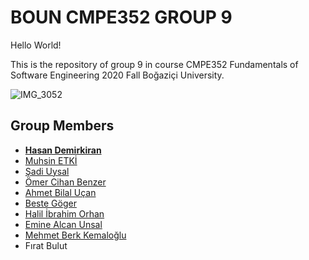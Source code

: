 # BOUN CMPE352 GROUP 9

Hello World!

This is the repository of group 9 in course CMPE352 Fundamentals of Software Engineering 2020 Fall Boğaziçi University.  

![IMG_3052](https://user-images.githubusercontent.com/43812957/75096739-865d7480-55b3-11ea-9543-3db7871ae01f.jpg)

## Group Members

- [**Hasan Demirkiran**](https://github.com/bounswe/bounswe2020group9/wiki/Hasan-Demirkiran)
- [Muhsin ETKİ](https://github.com/bounswe/bounswe2020group9/wiki/Muhsin-ETKİ)
- [Şadi Uysal](https://github.com/bounswe/bounswe2020group9/wiki/Şadi-Uysal)
- [Ömer Cihan Benzer](https://github.com/bounswe/bounswe2020group9/wiki/%C3%96mer-Cihan-Benzer)
- [Ahmet Bilal Uçan](https://github.com/bounswe/bounswe2020group9/wiki/abu)
- [Beste Göger](https://github.com/bounswe/bounswe2020group9/wiki/Beste-Göger)
- [Halil İbrahim Orhan](https://github.com/bounswe/bounswe2020group9/wiki/Halil-İbrahim-Orhan)
- [Emine Alcan Unsal](https://github.com/bounswe/bounswe2020group9/wiki/Emine-Alcan-Unsal)
- [Mehmet Berk Kemaloğlu](https://github.com/bounswe/bounswe2020group9/wiki/Mehmet-Berk-Kemalo%C4%9Flu)
- Fırat Bulut

